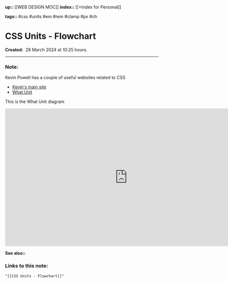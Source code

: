 **up::** [[WEB DESIGN MOC]]
**index::** [[+Index for Personal]]

**tags::** #css #units #em #rem #clamp #px #ch 
# CSS Units - Flowchart

**Created:**  28 March 2024 at  10:25 hours.
___
### Note:
Kevin Powell has a couple of useful websites related to CSS
- [Kevin's main site](https://www.kevinpowell.co)
- [What Unit](https://whatunit.com/) 

This is the What Unit diagram
<iframe style="border: 1px solid rgba(0, 0, 0, 0.1);" width="800" height="450" src="https://www.figma.com/embed?embed_host=share&url=https%3A%2F%2Fwww.figma.com%2Ffile%2FpmYaMNrdNLxTO6WC1BhGFo%2FCSS-unit-flow-chart%3Ftype%3Dwhiteboard%26node-id%3D0%253A1%26t%3DatDIRKZGsVs9Zrik-1" allowfullscreen></iframe>

**See also::** 

### Links to this note:
```query
"[[CSS Units - Flowchart]]"
```

